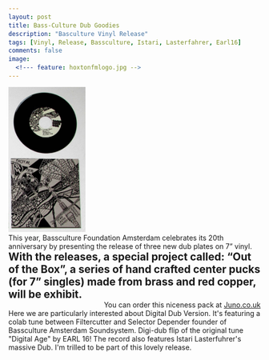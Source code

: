 ```yaml
---
layout: post
title: Bass-Culture Dub Goodies
description: "Basculture Vinyl Release"
tags: [Vinyl, Release, Bassculture, Istari, Lasterfahrer, Earl16]
comments: false
image:
  <!--- feature: hoxtonfmlogo.jpg -->
---
```


<a style="display: inline; float: left;" href="http://sozialistischer-plattenbau.org/catalog/product_info.php?cPath&products_id=1765" target="_blank"><img src="/images/bc7003foto.jpg" style="display: inline; margin-left: auto; margin-right: auto; width: 45%;"></a>

<span style="display: inline; float: right;">This year, Bassculture Foundation Amsterdam celebrates its 20th anniversary by presenting the release of three new dub plates on 7” vinyl.</span> 

<span style="display: inline; float: right;">With the releases, a special project called: “Out of the Box”, a series of hand crafted center pucks (for 7” singles) made from brass and red copper, will be exhibit.</span> 
---

<span style="display: inline; float: right;">You can order this niceness pack at <a href="http://www.juno.co.uk/products/istari-lasterfahrer-selektor-depender-filtercutter-digital-dub/593174-01/" target="_blank">Juno.co.uk</a></span>

<span style="display: inline; float: right;">Here we are particularly interested about Digital Dub Version. It's featuring a colab tune between Filtercutter and Selector Depender founder of Bassculture Amsterdam Soundsystem. Digi-dub flip of the original tune "Digital Age" by EARL 16! The record also features Istari Lasterfuhrer's massive Dub. I'm trilled to be part of this lovely release.</span>
<!---

<div markdown="0"><a href="https://www.facebook.com/BasscultureFoundation/" target="_blank" class="btn btn-info">BassCulture</a></div>   --->
